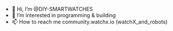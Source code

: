 - 👋 Hi, I’m @DIY-SMARTWATCHES
- 👀 I’m interested in programming & building
- 📫 How to reach me community.watchx.io (watchX_and_robots)

<!---
DIY-SMARTWATCHES/DIY-SMARTWATCHES is a ✨ special ✨ repository because its `README.md` (this file) appears on your GitHub profile.
You can click the Preview link to take a look at your changes.
--->
